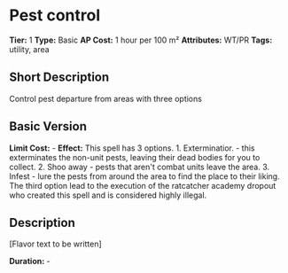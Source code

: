 # Pest control

**Tier:** 1
**Type:** Basic
**AP Cost:** 1 hour per 100 m²
**Attributes:** WT/PR
**Tags:** utility, area

## Short Description
Control pest departure from areas with three options

## Basic Version
**Limit Cost:** -
**Effect:** This spell has 3 options. 1. Exterminatior. - this exterminates the non-unit pests, leaving their dead bodies for you to collect. 2. Shoo away - pests that aren't combat units leave the area. 3. Infest - lure the pests from around the area to find the place to their liking. The third option lead to the execution of the ratcatcher academy dropout who created this spell and is considered highly illegal.

## Description
[Flavor text to be written]

**Duration:** -